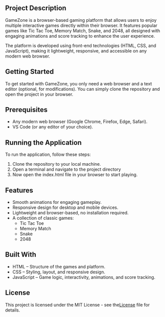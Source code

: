 ## Project Description

GameZone is a browser-based gaming platform that allows users to enjoy multiple interactive games directly within their browser. It features popular games like Tic Tac Toe, Memory Match, Snake, and 2048, all designed with engaging animations and score tracking to enhance the user experience.

The platform is developed using front-end technologies (HTML, CSS, and JavaScript), making it lightweight, responsive, and accessible on any modern web browser.



## Getting Started

To get started with GameZone, you only need a web browser and a text editor (optional, for modifications). You can simply clone the repository and open the project in your browser.



## Prerequisites

- Any modern web browser (Google Chrome, Firefox, Edge, Safari).
- VS Code (or any editor of your choice).



## Running the Application

To run the application, follow these steps:

1. Clone the repository to your local machine.
2. Open a terminal and navigate to the project directory
3. Now open the index.html file in your browser to start playing.




## Features

- Smooth animations for engaging gameplay.
- Responsive design for desktop and mobile devices.
- Lightweight and browser-based, no installation required.
- A collection of classic games:
  - Tic Tac Toe
  - Memory Match
  - Snake
  - 2048



## Built With

- HTML – Structure of the games and platform.
- CSS – Styling, layout, and responsive design.
- JavaScript – Game logic, interactivity, animations, and score tracking.


  
## License

This project is licensed under the MIT License - see the[License](https://github.com/Rdeepthiacharya/GameZone/blob/master/LICENSE) file for details.
